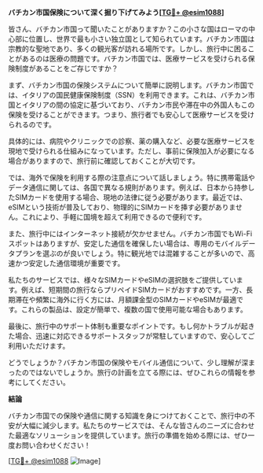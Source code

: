 **バチカン市国保険について深く掘り下げてみよう[[TG💪+ @esim1088](https://t.me/s/esim1088)]**

皆さん、バチカン市国って聞いたことがありますか？この小さな国はローマの中心部に位置し、世界で最も小さい独立国として知られています。バチカン市国は宗教的な聖地であり、多くの観光客が訪れる場所です。しかし、旅行中に困ることがあるのは医療の問題です。バチカン市国では、医療サービスを受けられる保険制度があることをご存じですか？

まず、バチカン市国の保険システムについて簡単に説明します。バチカン市国では、イタリアの国民健康保険制度（SSN）を利用できます。これは、バチカン市国とイタリアの間の協定に基づいており、バチカン市民や滞在中の外国人もこの保険を受けることができます。つまり、旅行者でも安心して医療サービスを受けられるのです。

具体的には、病院やクリニックでの診察、薬の購入など、必要な医療サービスを現地で受けられる仕組みになっています。ただし、事前に保険加入が必要になる場合がありますので、旅行前に確認しておくことが大切です。

では、海外で保険を利用する際の注意点について話しましょう。特に携帯電話やデータ通信に関しては、各国で異なる規則があります。例えば、日本から持参したSIMカードを使用する場合、現地の法律に従う必要があります。最近では、eSIMという技術が普及しており、物理的にSIMカードを挿す必要がありません。これにより、手軽に国境を超えて利用できるので便利です。

また、旅行中にはインターネット接続が欠かせません。バチカン市国でもWi-Fiスポットはありますが、安定した通信を確保したい場合は、専用のモバイルデータプランを選ぶのが良いでしょう。特に観光地では混雑することが多いので、高速かつ安定した通信環境が重要です。

私たちのサービスでは、様々なSIMカードやeSIMの選択肢をご提供しています。例えば、短期間の旅行ならプリペイドSIMカードがおすすめです。一方、長期滞在や頻繁に海外に行く方には、月額課金型のSIMカードやeSIMが最適です。これらの製品は、設定が簡単で、複数の国で使用可能な場合もあります。

最後に、旅行中のサポート体制も重要なポイントです。もし何かトラブルが起きた場合、迅速に対応できるサポートスタッフが常駐していますので、安心してご利用いただけます。

どうでしょうか？バチカン市国の保険やモバイル通信について、少し理解が深まったのではないでしょうか。旅行の計画を立てる際には、ぜひこれらの情報を参考にしてください。

**結論**

バチカン市国での保険や通信に関する知識を身につけておくことで、旅行中の不安が大幅に減少します。私たちのサービスでは、そんな皆さんのニーズに合わせた最適なソリューションを提供しています。旅行の準備を始める際には、ぜひ一度お問い合わせください！

[[TG💪+ @esim1088](https://t.me/s/esim1088) ![Image](https://i.postimg.cc/Y0z9fWf4/image.png)]
